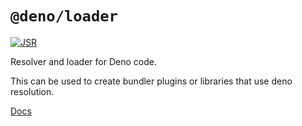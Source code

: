 # `@deno/loader`

[![JSR](https://jsr.io/badges/@deno/loader)](https://jsr.io/@deno/loader)

Resolver and loader for Deno code.

This can be used to create bundler plugins or libraries that use deno resolution.

[Docs](https://jsr.io/badges/@deno/loader)
